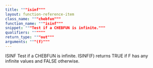 ```yaml
---
title: """isinf"""
layout: function-reference-item
class_name: """chebfun"""
function_name: """isinf"""
snippet: """Test if a CHEBFUN is infinite."""
qualifiers: """"""
return_type: """out"""
arguments: """(f)"""
---
```


 ISINF   Test if a CHEBFUN is infinite.
    ISINF(F) returns TRUE if F has any infinite values and FALSE otherwise.

